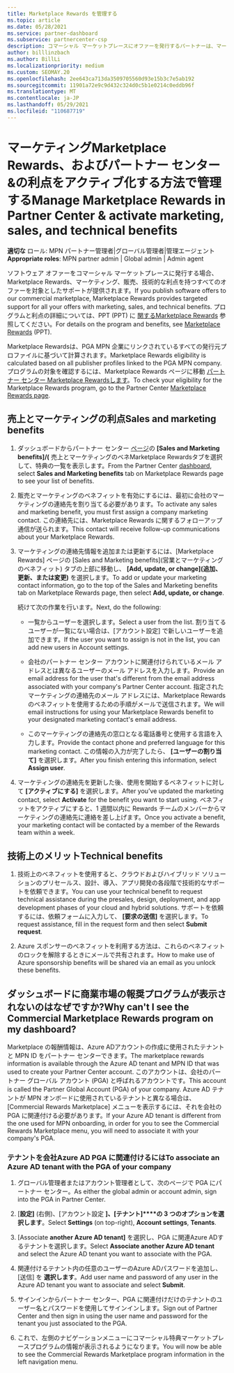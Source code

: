 ```yaml
---
title: Marketplace Rewards を管理する
ms.topic: article
ms.date: 05/28/2021
ms.service: partner-dashboard
ms.subservice: partnercenter-csp
description: コマーシャル マーケットプレースにオファーを発行するパートナーは、マーケティング サポートを提供する特典の対象となります。
author: billlinzbach
ms.author: BillLi
ms.localizationpriority: medium
ms.custom: SEOMAY.20
ms.openlocfilehash: 2ee643ca713da3509705560d93e15b3c7e5ab192
ms.sourcegitcommit: 11901a72e9c9d432c324d0c5b1e0214c0eddb96f
ms.translationtype: MT
ms.contentlocale: ja-JP
ms.lasthandoff: 05/29/2021
ms.locfileid: "110687719"
---
```

# <a name="manage-marketplace-rewards-in-partner-center--activate-marketing-sales-and-technical-benefits"></a><span data-ttu-id="38b81-103">マーケティングMarketplace Rewards、およびパートナー センター &の利点をアクティブ化する方法で管理する</span><span class="sxs-lookup"><span data-stu-id="38b81-103">Manage Marketplace Rewards in Partner Center & activate marketing, sales, and technical benefits</span></span>

<span data-ttu-id="38b81-104">**適切な** ロール: MPN パートナー管理者|グローバル管理者|管理エージェント</span><span class="sxs-lookup"><span data-stu-id="38b81-104">**Appropriate roles**: MPN partner admin | Global admin | Admin agent</span></span>

<span data-ttu-id="38b81-105">ソフトウェア オファーをコマーシャル マーケットプレースに発行する場合、Marketplace Rewards、マーケティング、販売、技術的な利点を持つすべてのオファーを対象としたサポートが提供されます。</span><span class="sxs-lookup"><span data-stu-id="38b81-105">If you publish software offers to our commercial marketplace, Marketplace Rewards provides targeted support for all your offers with marketing, sales, and technical benefits.</span></span> <span data-ttu-id="38b81-106">プログラムと利点の詳細については、PPT (PPT) に [関するMarketplace Rewards](https://aka.ms/marketplacerewards) 参照してください。</span><span class="sxs-lookup"><span data-stu-id="38b81-106">For details on the program and benefits, see [Marketplace Rewards](https://aka.ms/marketplacerewards) (PPT).</span></span>

<span data-ttu-id="38b81-107">Marketplace Rewardsは、PGA MPN 企業にリンクされているすべての発行元プロファイルに基づいて計算されます。</span><span class="sxs-lookup"><span data-stu-id="38b81-107">Marketplace Rewards eligibility is calculated based on all publisher profiles linked to the PGA MPN company.</span></span> <span data-ttu-id="38b81-108">プログラムの対象を確認するには、Marketplace Rewards ページに移動 [パートナー センター Marketplace Rewardsします](https://partner.microsoft.com/dashboard/mpn/program/commercialmarketplace)。</span><span class="sxs-lookup"><span data-stu-id="38b81-108">To check your eligibility for the Marketplace Rewards program, go to the Partner Center [Marketplace Rewards page](https://partner.microsoft.com/dashboard/mpn/program/commercialmarketplace).</span></span>

## <a name="sales-and-marketing-benefits"></a><span data-ttu-id="38b81-109">売上とマーケティングの利点</span><span class="sxs-lookup"><span data-stu-id="38b81-109">Sales and marketing benefits</span></span>

1. <span data-ttu-id="38b81-110">ダッシュボードからパートナー センター [ページ](https://partner.microsoft.com/dashboard)の **[Sales and Marketing benefits]/(** 売上とマーケティングのベネMarketplace Rewardsタブを選択して、特典の一覧を表示します。</span><span class="sxs-lookup"><span data-stu-id="38b81-110">From the Partner Center [dashboard](https://partner.microsoft.com/dashboard), select **Sales and Marketing benefits** tab on Marketplace Rewards page to see your list of benefits.</span></span>

2. <span data-ttu-id="38b81-111">販売とマーケティングのベネフィットを有効にするには、最初に会社のマーケティングの連絡先を割り当てる必要があります。</span><span class="sxs-lookup"><span data-stu-id="38b81-111">To activate any sales and marketing benefit, you must first assign a company marketing contact.</span></span> <span data-ttu-id="38b81-112">この連絡先には、Marketplace Rewards に関するフォローアップ通信が送られます。</span><span class="sxs-lookup"><span data-stu-id="38b81-112">This contact will receive follow-up communications about your Marketplace Rewards.</span></span>

3. <span data-ttu-id="38b81-113">マーケティングの連絡先情報を追加または更新するには、[Marketplace Rewards] ページの [Sales and Marketing benefits]\(営業とマーケティングのベネフィット\) タブの上部に移動し、 **[Add, update, or change]\(追加、更新、または変更\)** を選択します。</span><span class="sxs-lookup"><span data-stu-id="38b81-113">To add or update your marketing contact information, go to the top of the Sales and Marketing benefits tab on Marketplace Rewards page, then select **Add, update, or change**.</span></span>

   <span data-ttu-id="38b81-114">続けて次の作業を行います。</span><span class="sxs-lookup"><span data-stu-id="38b81-114">Next, do the following:</span></span>

   - <span data-ttu-id="38b81-115">一覧からユーザーを選択します。</span><span class="sxs-lookup"><span data-stu-id="38b81-115">Select a user from the list.</span></span> <span data-ttu-id="38b81-116">割り当てるユーザーが一覧にない場合は、[アカウント設定] で新しいユーザーを追加できます。</span><span class="sxs-lookup"><span data-stu-id="38b81-116">If the user you want to assign is not in the list, you can add new users in Account settings.</span></span>

   - <span data-ttu-id="38b81-117">会社のパートナー センター アカウントに関連付けられているメール アドレスとは異なるユーザーのメール アドレスを入力します。</span><span class="sxs-lookup"><span data-stu-id="38b81-117">Provide an email address for the user that's different from the email address associated with your company's Partner Center account.</span></span> <span data-ttu-id="38b81-118">指定されたマーケティングの連絡先のメール アドレスには、Marketplace Rewards のベネフィットを使用するための手順がメールで送信されます。</span><span class="sxs-lookup"><span data-stu-id="38b81-118">We will email instructions for using your Marketplace Rewards benefit to your designated marketing contact's email address.</span></span>

   - <span data-ttu-id="38b81-119">このマーケティングの連絡先の窓口となる電話番号と使用する言語を入力します。</span><span class="sxs-lookup"><span data-stu-id="38b81-119">Provide the contact phone and preferred language for this marketing contact.</span></span> <span data-ttu-id="38b81-120">この情報の入力が完了したら、 **[ユーザーの割り当て]** を選択します。</span><span class="sxs-lookup"><span data-stu-id="38b81-120">After you finish entering this information, select **Assign user**.</span></span>

4. <span data-ttu-id="38b81-121">マーケティングの連絡先を更新した後、使用を開始するベネフィットに対して **[アクティブにする]** を選択します。</span><span class="sxs-lookup"><span data-stu-id="38b81-121">After you’ve updated the marketing contact, select **Activate** for the benefit you want to start using.</span></span> <span data-ttu-id="38b81-122">ベネフィットをアクティブにすると、1 週間以内に Rewards チームのメンバーからマーケティングの連絡先に連絡を差し上げます。</span><span class="sxs-lookup"><span data-stu-id="38b81-122">Once you activate a benefit, your marketing contact will be contacted by a member of the Rewards team within a week.</span></span>

## <a name="technical-benefits"></a><span data-ttu-id="38b81-123">技術上のメリット</span><span class="sxs-lookup"><span data-stu-id="38b81-123">Technical benefits</span></span>

1. <span data-ttu-id="38b81-124">技術上のベネフィットを使用すると、クラウドおよびハイブリッド ソリューションのプリセールス、設計、導入、アプリ開発の各段階で技術的なサポートを依頼できます。</span><span class="sxs-lookup"><span data-stu-id="38b81-124">You can use your technical benefit to request technical assistance during the presales, design, deployment, and app development phases of your cloud and hybrid solutions.</span></span> <span data-ttu-id="38b81-125">サポートを依頼するには、依頼フォームに入力して、 **[要求の送信]** を選択します。</span><span class="sxs-lookup"><span data-stu-id="38b81-125">To request assistance, fill in the request form and then select **Submit request**.</span></span>

2. <span data-ttu-id="38b81-126">Azure スポンサーのベネフィットを利用する方法は、これらのベネフィットのロックを解除するときにメールで共有されます。</span><span class="sxs-lookup"><span data-stu-id="38b81-126">How to make use of Azure sponsorship benefits will be shared via an email as you unlock these benefits.</span></span>

## <a name="why-cant-i-see-the-commercial-marketplace-rewards-program-on-my-dashboard"></a><span data-ttu-id="38b81-127">ダッシュボードに商業市場の報奨プログラムが表示されないのはなぜですか?</span><span class="sxs-lookup"><span data-stu-id="38b81-127">Why can't I see the Commercial Marketplace Rewards program on my dashboard?</span></span>

<span data-ttu-id="38b81-128">Marketplace の報酬情報は、Azure ADアカウントの作成に使用されたテナントと MPN ID をパートナー センターできます。</span><span class="sxs-lookup"><span data-stu-id="38b81-128">The marketplace rewards information is available through the Azure AD tenant and MPN ID that was used to create your Partner Center account.</span></span> <span data-ttu-id="38b81-129">このアカウントは、会社のパートナー グローバル アカウント (PGA) と呼ばれるアカウントです。</span><span class="sxs-lookup"><span data-stu-id="38b81-129">This account is called the Partner Global Account (PGA) of your company.</span></span> <span data-ttu-id="38b81-130">Azure AD テナントが MPN オンボードに使用されているテナントと異なる場合は、[Commercial Rewards Marketplace] メニューを表示するには、それを会社の PGA に関連付ける必要があります。</span><span class="sxs-lookup"><span data-stu-id="38b81-130">If your Azure AD tenant is different from the  one used for MPN onboarding, in order for you to see the Commercial Rewards Marketplace menu, you will need to associate it with your company's PGA.</span></span>

### <a name="to-associate-an-azure-ad-tenant-with-the-pga-of-your-company"></a><span data-ttu-id="38b81-131">テナントを会社Azure AD PGA に関連付けるには</span><span class="sxs-lookup"><span data-stu-id="38b81-131">To associate an Azure AD tenant with the PGA of your company</span></span>

1. <span data-ttu-id="38b81-132">グローバル管理者またはアカウント管理者として、次のページで PGA にパートナー センター。</span><span class="sxs-lookup"><span data-stu-id="38b81-132">As either the global admin or account admin, sign into the PGA in Partner Center.</span></span>

2. <span data-ttu-id="38b81-133">[**設定]** (右側)、[アカウント設定 **]、[テナント]\*\*\*\*の 3 つのオプションを選択します**。</span><span class="sxs-lookup"><span data-stu-id="38b81-133">Select **Settings** (on top-right), **Account settings**, **Tenants**.</span></span>

3. <span data-ttu-id="38b81-134">[Associate **another Azure AD tenant]** を選択し、PGA に関連Azure ADするテナントを選択します。</span><span class="sxs-lookup"><span data-stu-id="38b81-134">Select **Associate another Azure AD tenant** and select the Azure AD tenant you want to associate with the PGA.</span></span>

4. <span data-ttu-id="38b81-135">関連付けるテナント内の任意のユーザーのAzure ADパスワードを追加し、 [送信] を **選択します**。</span><span class="sxs-lookup"><span data-stu-id="38b81-135">Add user name and password of any user in the Azure AD tenant you want to associate and select **Submit**.</span></span>

5. <span data-ttu-id="38b81-136">サインインからパートナー センター、PGA に関連付けだけのテナントのユーザー名とパスワードを使用してサインインします。</span><span class="sxs-lookup"><span data-stu-id="38b81-136">Sign out of Partner Center and then sign in using the user name and password for the tenant you just associated to the PGA.</span></span>

6. <span data-ttu-id="38b81-137">これで、左側のナビゲーションメニューにコマーシャル特典マーケットプレースプログラムの情報が表示されるようになります。</span><span class="sxs-lookup"><span data-stu-id="38b81-137">You will now be able to see the Commercial Rewards Marketplace program information in the left navigation menu.</span></span>
